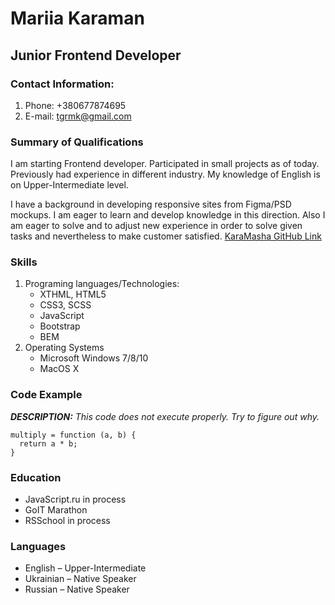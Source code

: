 # Mariia Karaman
## Junior Frontend Developer
### Contact Information:
1. Phone: +380677874695
2. E-mail: tgrmk@gmail.com
### Summary of Qualifications
I am starting Frontend developer.
Participated in small projects as of today. Previously had experience in different industry. My knowledge of English is on Upper-Intermediate level.

I have a background in developing responsive sites from Figma/PSD mockups.
I am eager to learn and develop knowledge in this direction. Also I am eager to solve and to adjust new experience in order to solve given tasks and nevertheless to make customer satisfied.
[KaraMasha GitHub Link](https://github.com/KaraMasha)
### Skills
1. Programing languages/Technologies:
    * XTHML, HTML5
    * CSS3, SCSS
    * JavaScript
    * Bootstrap
    * BEM
2. Operating Systems
    * Microsoft Windows 7/8/10
    * MacOS X
### Code Example
***DESCRIPTION:***
*This code does not execute properly. Try to figure out why.*
```
multiply = function (a, b) {
  return a * b;
}
```
### Education
+ JavaScript.ru in process
+ GoIT Marathon
+ RSSchool in process
### Languages
- English – Upper-Intermediate
- Ukrainian – Native Speaker
- Russian – Native Speaker
